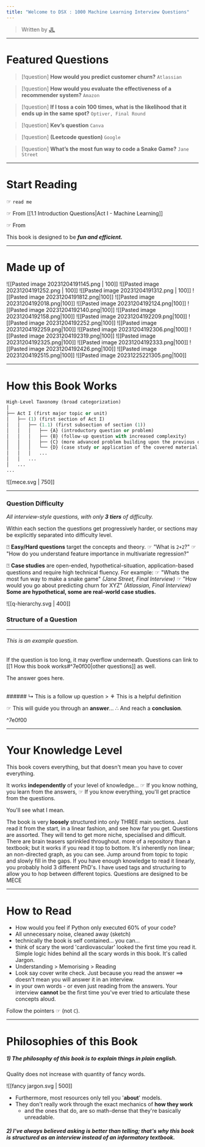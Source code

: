 ```yaml
---
title: "Welcome to DSX : 1000 Machine Learning Interview Questions"
---
```



> Written by [JL]()

---

# Featured Questions

> [!question] **How would you predict customer churn?** 
> `Atlassian`


> [!question] **How would you evaluate the effectiveness of a recommender system?** 
> `Amazon`


> [!question] **If I toss a coin 100 times, what is the likelihood that it ends up in the same spot?** 
> `Optiver, Final Round`


> [!question] **Kev’s question** 
> `Canva`


> [!question] **(Leetcode question)** 
> `Google`


> [!question] **What’s the most fun way to code a Snake Game?** 
> `Jane Street`



---

# Start Reading

☞ `read me`

☞ From [[1.1 Introduction Questions|Act I - Machine Learning]]

☞ From 

This book is designed to be ***fun and efficient.*** 

---


# Made up of 

![[Pasted image 20231204191145.png | 100]] 
![[Pasted image 20231204191252.png | 100]] 
![[Pasted image 20231204191312.png | 100]] 
![[Pasted image 20231204191812.png|100]]
![[Pasted image 20231204192018.png|100]]
![[Pasted image 20231204192124.png|100]]
![[Pasted image 20231204192140.png|100]]
![[Pasted image 20231204192158.png|100]]
![[Pasted image 20231204192209.png|100]]
![[Pasted image 20231204192252.png|100]]
![[Pasted image 20231204192259.png|100]]
![[Pasted image 20231204192306.png|100]]
![[Pasted image 20231204192319.png|100]]
![[Pasted image 20231204192325.png|100]]
![[Pasted image 20231204192333.png|100]]
![[Pasted image 20231204192426.png|100]]
![[Pasted image 20231204192515.png|100]]
![[Pasted image 20231225221305.png|100]]

---

# How this Book Works

```python
High-Level Taxonomy (broad categorization)
│
├── Act I (first major topic or unit)
│   ├── (1) (first section of Act I)
│   │   ├── (1.1) (first subsection of section (1))
│   │   │   ├── {A} (introductory question or problem)
│   │   │   ├── {B} (follow-up question with increased complexity)
│   │   │   ├── {C} (more advanced problem building upon the previous ones)
│   │   │   └── {D} (case study or application of the covered material)
│   │   │   ...
│   │   ...
│   ...
...
```


![[mece.svg | 750]]

---
### Question Difficulty

*All interview-style questions, with only **3 tiers** of difficulty.* 

Within each section the questions get progressively harder, or sections may be explicitly separated into difficulty level. 

⍰ **Easy/Hard questions** target the concepts and theory. 
☞ "What is `2+2`?"
☞ "How do you understand feature importance in multivariate regression?"

⍰ **Case studies** are open-ended, hypothetical-situation, application-based questions and require high technical fluency. For example: 
☞ "Whats the most fun way to make a snake game" *(Jane Street, Final Interview)*
☞ "How would you go about predicting churn for XYZ" *(Atlassian, Final Interview)*
**Some are hypothetical, some are real-world case studies.** 

<div style="text-align: centre;">
</div>

![[q-hierarchy.svg | 400]]
### Structure of a Question

---

###### This is an example question.
If the question is too long, it may overflow underneath. Questions can link to [[1 How this book works#^7e0f00|other questions]] as well.

The answer goes here. 

<br>
###### ↳ This is a follow up question
> ⚘ This is a helpful definition

☞ This will guide you through an **answer**...
∴ And reach a **conclusion**. 

^7e0f00

---

# Your Knowledge Level

This book covers everything, but that doesn't mean you have to cover everything. 

It works **independently** of your level of knowledge... 
☞ If you know nothing, you learn from the answers, 
☞ If you know everything, you'll get practice from the questions. 

You'll see what I mean. 

The book is very **loosely** structured into only THREE main sections. Just read it from the start, in a linear fashion, and see how far you get. Questions are assorted. They will tend to get more niche, specialised and difficult. There are brain teasers sprinkled throughout. more of a repository than a textbook; but it works if you read it top to bottom. It's inherently non linear; an non-directed graph, as you can see. Jump around from topic to topic and slowly fill in the gaps. If you have enough knowledge to read it linearly, you probably hold 3 different PhD's. I have used tags and structuring to allow you to hop between different topics. Questions are designed to be MECE

---

# How to Read

- How would you feel if Python only executed 60% of your code? 
- All unnecessary noise, cleaned away (sketch)
- technically the book is self contained... you can... 
- think of scary the word 'cardiovascular' looked the first time you read it. Simple logic hides behind all the scary words in this book. It's called Jargon. 
- Understanding > Memorising > Reading 
- Look say cover write check. Just because you read the answer $\implies$ doesn't mean you will answer it in an interview. 
-  in your own words - or even just reading from the answers. Your interview **cannot** be the first time you've ever tried to articulate these concepts aloud. 

Follow the pointers ☞ (not `C`). 


---

# Philosophies of this Book

##### 1) The philosophy of this book is to explain things in plain english.

Quality does not increase with quantity of fancy words. 


![[fancy jargon.svg | 500]]


- Furthermore, most resources only tell you '**about**' models. 
- They don't really work through the exact mechanics of **how they work**
	- and the ones that do, are so math-dense that they're basically unreadable. 

##### 2) I've always believed **asking** is better than **telling**; that's why this book is structured as an interview instead of an informatory textbook. 
